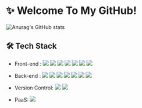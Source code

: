# ✨ Welcome To My GitHub!
![Anurag's GitHub stats](https://github-readme-stats.vercel.app/api?username=rainleee&show_icons=true)

## 🛠 Tech Stack
* Front-end :
<img src="https://img.shields.io/badge/TypeScript-3178C6?style=flat-square&logo=TypeScript&logoColor=white"/></a>
<img src="https://img.shields.io/badge/JavaScript-F7DF1E?style=flat-square&logo=JavaScript&logoColor=white"/></a>
<img src="https://img.shields.io/badge/React-61DAFB?style=flat-square&logo=React&logoColor=white"/></a>
<img src="https://img.shields.io/badge/HTML5-E34F26?style=flat-square&logo=HTML5&logoColor=white"/></a> 
<img src="https://img.shields.io/badge/CSS3-1572B6?style=flat-square&logo=CSS3&logoColor=white"/></a> 
<img src="https://img.shields.io/badge/jQuery-0769AD?style=flat-square&logo=jQuery&logoColor=white"></a>
<img src="https://img.shields.io/badge/ReduxTookit-764ABC?style=flat-square&logo=Redux&logoColor=white"/></a>


* Back-end :
<img src="https://img.shields.io/badge/Node.js-339933?style=flat-square&logo=Node.js&logoColor=white"/></a>
<img src="https://img.shields.io/badge/Java-007396?style=flat-square&logo=java&logoColor=white"> </a> 
<img src="https://img.shields.io/badge/Spring-6DB33F?style=flat-square&logo=Spring&logoColor=white"></a>
<img src="https://img.shields.io/badge/Oracle-F80000?style=flat-square&logo=oracle&logoColor=white"></a>
<img src="https://img.shields.io/badge/MySQL-4479A1?style=flat-square&logo=mysql&logoColor=white"></a>
<img src="https://img.shields.io/badge/MariaDB-003545?style=flat-square&logo=mariaDB&logoColor=white"></a>
<img src="https://img.shields.io/badge/Apache Tomcat-F8DC75?style=flat-square&logo=apachetomcat&logoColor=white"></a>

* Version Control: 
<img src="https://img.shields.io/badge/Git-F05032?style=flat-square&logo=Git&logoColor=white"></a>
<img src="https://img.shields.io/badge/GitHub-181717?style=flat-square&logo=GitHub&logoColor=white"></a>

* PaaS: 
<img src="https://img.shields.io/badge/Firebase-FFCA28?style=flat-square&logo=Firebase&logoColor=white"></a>
